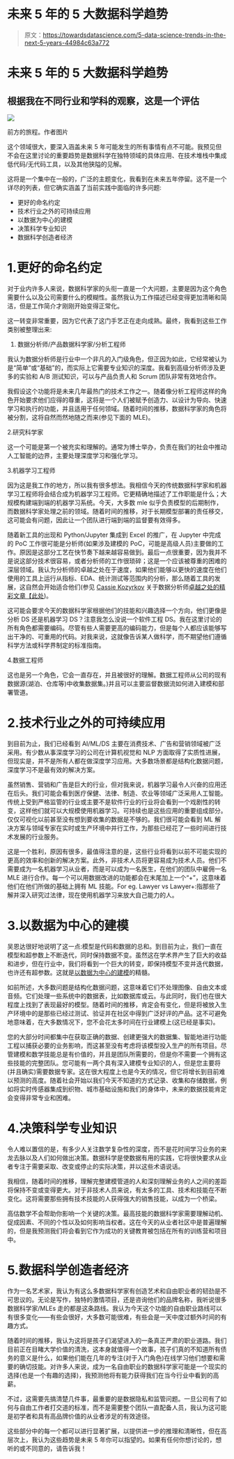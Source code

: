 # 未来 5 年的 5 大数据科学趋势

> 原文：<https://towardsdatascience.com/5-data-science-trends-in-the-next-5-years-44984c63a772>

# 未来 5 年的 5 大数据科学趋势

## 根据我在不同行业和学科的观察，这是一个评估

![](img/109ff2c77de0fb36e4ae70e4de81ed4b.png)

前方的旅程。作者图片

这个领域很大，要深入涵盖未来 5 年可能发生的所有事情有点不可能。我预见但不会在这里讨论的重要趋势是数据科学在独特领域的具体应用、在技术堆栈中集成低代码/无代码工具，以及其他狭隘的见解。

这将是一个集中在一般的，广泛的主题变化，我看到在未来五年停留。这不是一个详尽的列表，但它确实涵盖了当前实践中面临的许多问题:

*   更好的命名约定
*   技术行业之外的可持续应用
*   以数据为中心的建模
*   决策科学专业知识
*   数据科学创造者经济

# 1.更好的命名约定

对于业内许多人来说，数据科学家的头衔一直是一个大问题，主要是因为这个角色需要什么以及公司需要什么的模糊性。虽然我认为工作描述已经变得更加清晰和简洁，但是工作简介才刚刚开始变得正常化。

这一转变非常重要，因为它代表了这门手艺正在走向成熟。最终，我看到这些工作类别被整理出来:

1.  数据分析师/产品数据科学家/分析工程师

我认为数据分析师是行业中一个非凡的入门级角色，但正因为如此，它经常被认为是“简单”或“基础”的，而实际上它需要专业知识的深度。我看到高级分析师涉及更多的实验和 A/B 测试知识，可以与产品负责人和 Scrum 团队非常有效地合作。

我假设这个功能将是未来几年最热门的技术工作之一。随着像分析工程师这样的角色开始要求他们应得的尊重，这将是一个人们被赋予创造力、以设计为导向、快速学习和执行的功能，并且适用于任何领域。随着时间的推移，数据科学家的角色将被分割，这将自然而然地随之而来(参见下面的 MLE)。

2.研究科学家

这一个可能是第一个被充实和理解的。通常为博士举办，负责在我们的社会中推动人工智能的边界，主要处理深度学习和强化学习。

3.机器学习工程师

因为这是我工作的地方，所以我有很多想法。我相信今天的传统数据科学家和机器学习工程师将会结合成为机器学习工程师。它更精确地描述了工作职能是什么；大规模构建端到端的机器学习系统。今天，大多数 mle 似乎负责模型的后期制作，而数据科学家处理之前的领域。随着时间的推移，对于长期模型部署的责任移交，这可能会有问题，因此让一个团队进行端到端的监督要有效得多。

随着新工具的出现和 Python/Jupyter 集成到 Excel 的推广，在 Jupyter 中完成的 PoC 工作很可能是分析师(如果涉及建模的 PoC，可能是高级人员)主要做的工作。原因是这部分工艺在快节奏下越来越容易做到。最后一点很重要，因为我并不是说这部分技术很容易，或者分析师的工作很琐碎；这是一个应该被尊重的困难的深层领域。我认为分析师的卓越之处在于速度，如果他们能够以更快的速度在他们使用的工具上运行从指标、EDA、统计测试等范围内的分析，那么随着工具的发展，这自然会开始适合他们(参见 [Cassie Kozyrkov](https://medium.com/u/2fccb851bb5e?source=post_page-----44984c63a772--------------------------------) 关于数据分析师[卓越之处的精彩文章【此处](/what-makes-a-data-analyst-excellent-17ee4651c6db))。

这可能会要求今天的数据科学家根据他们的技能和兴趣选择一个方向，他们更像是分析 DS 还是机器学习 DS？注意我怎么没说一个软件工程 DS。我在这里讨论的所有角色都需要编码。尽管有些人需要更高的编码能力，但是每个人都应该能够写出干净的、可重用的代码。对我来说，这就像告诉某人做科学，而不期望他们遵循科学方法或科学界制定的标准指南。

4.数据工程师

这也是另一个角色，它会一直存在，并且被很好的理解。数据工程师从公司的现有数据源(湖泊、仓库等)中收集数据集。)并且可以主要监督数据流如何进入建模和部署管道。

# 2.技术行业之外的可持续应用

到目前为止，我们已经看到 AI/ML/DS 主要在消费技术、广告和营销领域被广泛采用。有少数从事深度学习的公司在计算机视觉和 NLP 方面取得了实质性进展，但现实是，并不是所有人都在做深度学习应用。大多数场景都是结构化数据问题，深度学习不是最有效的解决方案。

虽然销售、营销和广告是巨大的行业，但对我来说，机器学习最令人兴奋的应用还在后头。我们可能会看到医疗保健、法律、制造、农业等领域广泛采用人工智能。传统上受到严格监管的行业或主要不是软件行业的行业将会看到一个戏剧性的转变，这样他们就可以大规模使用机器学习。可持续也是这些应用的重要组成部分。仅仅可视化以前甚至没有想到要收集的数据是不够的。我们很可能会看到 ML 解决方案与领域专家在实时或生产环境中并行工作，为那些已经花了一些时间进行技术发展的行业服务。

这是一个胜利，原因有很多，最值得注意的是，这些行业将看到以前不可能实现的更高的效率和创新的解决方案。此外，非技术人员将更容易成为技术人员。他们不需要成为一名机器学习从业者，而是可以成为一名医生，在他们的团队中雇佣一名 MLE 进行合作。每一个可以用数据改进的功能都会在末尾加上一个“+”，这意味着他们在他们所做的基础上拥有 ML 技能。For eg. Lawyer vs Lawyer+:指那些了解并深入研究过法律，现在使用机器学习来放大自己能力的人。

# 3.以数据为中心的建模

吴恩达很好地说明了这一点:模型是代码和数据的总和。到目前为止，我们一直在模型和超参数上不断迭代，同时保持数据不变。虽然这在学术界产生了巨大的收益和进步，但在行业中，我们将看到一个巨大的转变，即保持模型不变并迭代数据，也许还有超参数。这就是[以数据为中心的建模](https://www.deeplearning.ai/wp-content/uploads/2021/06/MLOps-From-Model-centric-to-Data-centric-AI.pdf)的精髓。

如前所述，大多数问题是结构化数据问题，这意味着它们不处理图像、自由文本或音频。它们处理一些系统中的数据表，比如数据库或云。与此同时，我们也在很大程度上找到了表现最好的模型。随着时间的推移，肯定会有变化，但是将被放入生产环境中的是那些已经过测试、验证并在社区中得到广泛好评的产品。这不可避免地意味着，在大多数情况下，您不会花太多时间在行业建模上(这已经是事实)。

您的大部分时间都集中在获取正确的数据、创建更强大的数据集、智能地进行功能工程以捕获必要的业务影响，而这甚至没有考虑将该模型投入生产的所有项目。尽管建模和数学技能总是有价值的，并且是团队所需要的，但是你不需要一个拥有这些技能的完整团队。您可能有一两个具有深入建模专业知识的人，但是您主要将(并且确实)需要数据专家。这在很大程度上也是今天的情况，但它将增长到目前难以预测的高度。随着社会开始以我们今天不知道的方式记录、收集和存储数据，例如将实时传感器集成到织物、城市基础设施和我们的身体中，未来的数据技能肯定会变得非常专业和困难。

# 4.决策科学专业知识

令人难以置信的是，有多少人关注数学复杂性的深度，而不是花时间学习业务的来龙去脉以及人们如何做出决策。数据科学是使数据有用的实践，它将很快要求从业者专注于需要采取、改变或停止的实际决策，并以这些术语说话。

我相信，随着时间的推移，理解完整建模管道的人和深刻理解业务的人之间的差距将保持不变或变得更大。对于非技术人员来说，有太多的工具、技术和技能在不断变化。这将需要那些拥有技术技能的人获得强大的销售技能，以成为一个桥梁。

高估数学不会帮助你影响一个关键的决策。最高技能的数据科学家需要理解动机、促成因素、不同的个性以及如何影响当权者。这在今天的从业者社区中是普遍理解的，但是我预测我们将会看到它作为成功的关键教育被包括在所有的训练营和项目中。

# 5.数据科学创造者经济

作为一名艺术家，我认为有这么多数据科学家有创造艺术和自由职业者的韧劲是不可思议的。无论是写作，独特的激情项目，还是咨询他们的品牌名称，我听说很多数据科学家/MLEs 走的都是这条路线。我认为今天这个功能的自由职业路线可以有很多变化——有些会很好，大多数可能很难，有些会是一天中度过额外时间的有趣方式。

随着时间的推移，我认为这将是孩子们渴望进入的一条真正严肃的职业道路。我们目前正在目睹大学价值的清洗，这本身就值得一个故事，孩子们真的不知道所有债务的意义是什么，如果他们能在几年的专注(对于入门角色)在线学习他们想要和需要的确切技能。对许多人来说，成为一名自由职业的数据科学家可能是一个现实的选择(也是一个有趣的选择)，我预测他将有能力获得我们在当今行业中看到的高薪。

不过，这需要先搞清楚几件事，最重要的是数据隐私和监管问题。一旦公司有了如何与自由工作者打交道的标准，而不是需要整个团队一直配备人员，我认为这可能是初学者和具有高品牌价值的从业者涉足的有效途径。

这些部分中的每一个都可以进行显著扩展，以提供进一步的推理和清晰性，但在高层次上，我认为这些趋势是未来 5 年你可以指望的。如果有任何你想讨论的，想听的或不同意的，请告诉我！